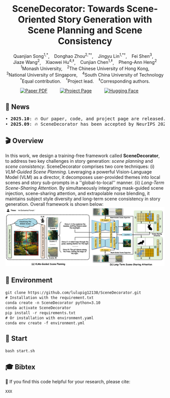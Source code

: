 <div align="center">
<h1>
SceneDecorator: Towards Scene-Oriented Story Generation with Scene Planning and Scene Consistency
</h1>

<div>
    <a href='' target='_blank' style='text-decoration:none'>Quanjian Song<sup>1,*</sup></a>, &ensp;
    <a href='' target='_blank' style='text-decoration:none'>Donghao Zhou<sup>2,*†</sup></a>, &ensp;
    <a href='' target='_blank' style='text-decoration:none'>Jingyu Lin<sup>1,*†</sup></a>, &ensp;
    <a href='' target='_blank' style='text-decoration:none'>Fei Shen<sup>3</sup></a>, &ensp;
    <br>
    <a href='' target='_blank' style='text-decoration:none'>Jiaze Wang<sup>2</sup></a>, &ensp;
    <a href='' target='_blank' style='text-decoration:none'>Xiaowei Hu<sup>4,‡</sup></a>, &ensp;
    <a href='' target='_blank' style='text-decoration:none'>Cunjian Chen<sup>1,‡</sup></a>, &ensp;
    <a href='' target='_blank' style='text-decoration:none'>Pheng-Ann Heng<sup>2</sup></a>
</div>

<div>
    <sup>1</sup>Monash University,  &ensp;
    <sup>2</sup>The Chinese University of Hong Kong,
    <br>
    <sup>3</sup>National University of Singapore,  &ensp;
    <sup>4</sup>South China University of Technology
    <br>
    <sup>*</sup>Equal contribution.   &ensp;
    <sup>†</sup>Project lead.   &ensp;
    <sup>‡</sup>Corresponding authors.
</div>

<sub></sub>

<p align="center">
    <span>
        <a href="" target="_blank"> 
        <img src='' alt='Paper PDF'></a> &emsp;  &emsp; 
    </span>
    <span> 
        <a href='https://lulupig12138.github.io/SceneDecorator' target="_blank">
        <img src='https://img.shields.io/badge/Project_Page-SceneDecorator-green' alt='Project Page'></a>  &emsp;  &emsp;
    </span>
    <span> 
        <a href='' target="_blank"> 
        <img src='https://img.shields.io/badge/Hugging_Face-SceneDecorator-yellow' alt='Hugging Face'></a> &emsp;  &emsp;
    </span>
</p>


</div>

## 🎉 News
<pre>
• <strong>2025.10</strong>: 🔥 Our paper, code, and project page are released.
• <strong>2025.09</strong>: 🔥 SceneDecorator has been accepted by NeurIPS 2025.
</pre>


## 🎬 Overview
In this work, we design a training-free framework called <b>SceneDecorator</b>, to address two key challenges in story generation: <i>scene planning</i> and <i>scene consistency</i>. SceneDecorator comprises two core techniques: (i) <i>VLM-Guided Scene Planning.</i> Leveraging a powerful Vision-Language Model (VLM) as a director, it decomposes user-provided themes into local scenes and story sub-prompts in a ''global-to-local'' manner. (ii) <i> Long-Term Scene-Sharing Attention. </i> By simultaneously integrating mask-guided scene injection, scene-sharing attention, and extrapolable noise blending, it maintains subject style diversity and long-term scene consistency in story generation.
Overall framework is shown below:
![Overall Framework](assets/overall_pipeline.png)

## 🔧 Environment
```
git clone https://github.com/lulupig12138/SceneDecorator.git
# Installation with the requirement.txt
conda create -n SceneDecorator python=3.10
conda activate SceneDecorator
pip install -r requirements.txt
# Or installation with environment.yaml
conda env create -f environment.yml
```

## 🚀 Start
```
bash start.sh
```


## 🎓 Bibtex
🤗 If you find this code helpful for your research, please cite:
```
XXX
```
